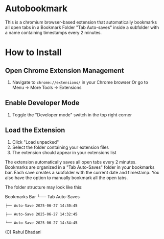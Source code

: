 # Autobookmark
This is a chromium browser-based extension that automatically bookmarks all open tabs in a Bookmark Folder "Tab Auto-saves" inside a subfolder with a name containing timestamps every 2 minutes.

# How to Install
## Open Chrome Extension Management
1. Navigate to `chrome://extensions/` in your Chrome browser
   Or go to Menu → More Tools → Extensions

## Enable Developer Mode
1. Toggle the "Developer mode" switch in the top right corner

## Load the Extension
1. Click "Load unpacked"
2. Select the folder containing your extension files
3. The extension should appear in your extensions list

The extension automatically saves all open tabs every 2 minutes. Bookmarks are organized in a "Tab Auto-Saves" folder in your bookmarks bar. Each save creates a subfolder with the current date and timestamp. You also have the option to manually bookmark all the open tabs.

The folder structure may look like this:

Bookmarks Bar
└── Tab Auto-Saves

    ├── Auto-Save 2025-06-27 14:30:45

    ├── Auto-Save 2025-06-27 14:32:45
    
    └── Auto-Save 2025-06-27 14:34:45


(C) Rahul Bhadani
